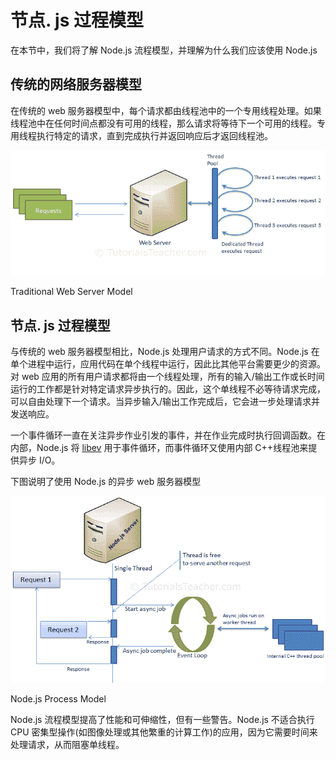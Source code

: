 # 节点. js 过程模型



在本节中，我们将了解 Node.js 流程模型，并理解为什么我们应该使用 Node.js

## 传统的网络服务器模型

在传统的 web 服务器模型中，每个请求都由线程池中的一个专用线程处理。如果线程池中在任何时间点都没有可用的线程，那么请求将等待下一个可用的线程。专用线程执行特定的请求，直到完成执行并返回响应后才返回线程池。

[![traditional web server model](img/08e7299299dbbd243e908f39b4276185.png)](../../Content/images/nodejs/traditional-web-server-model.png)

Traditional Web Server Model



## 节点. js 过程模型

与传统的 web 服务器模型相比，Node.js 处理用户请求的方式不同。Node.js 在单个进程中运行，应用代码在单个线程中运行，因此比其他平台需要更少的资源。对 web 应用的所有用户请求都将由一个线程处理，所有的输入/输出工作或长时间运行的工作都是针对特定请求异步执行的。因此，这个单线程不必等待请求完成，可以自由处理下一个请求。当异步输入/输出工作完成后，它会进一步处理请求并发送响应。

一个事件循环一直在关注异步作业引发的事件，并在作业完成时执行回调函数。在内部，Node.js 将 [libev](http://software.schmorp.de/pkg/libev.html) 用于事件循环，而事件循环又使用内部 C++线程池来提供异步 I/O。

下图说明了使用 Node.js 的异步 web 服务器模型

[![node.js process model](img/d874d5ddafcf1ab2dc8116241a58525b.png)](../../Content/images/nodejs/nodejs-process-model.png)

Node.js Process Model



Node.js 流程模型提高了性能和可伸缩性，但有一些警告。Node.js 不适合执行 CPU 密集型操作(如图像处理或其他繁重的计算工作)的应用，因为它需要时间来处理请求，从而阻塞单线程。